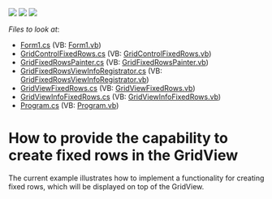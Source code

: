 <!-- default badges list -->
![](https://img.shields.io/endpoint?url=https://codecentral.devexpress.com/api/v1/VersionRange/128630994/10.2.3%2B)
[![](https://img.shields.io/badge/Open_in_DevExpress_Support_Center-FF7200?style=flat-square&logo=DevExpress&logoColor=white)](https://supportcenter.devexpress.com/ticket/details/E3045)
[![](https://img.shields.io/badge/📖_How_to_use_DevExpress_Examples-e9f6fc?style=flat-square)](https://docs.devexpress.com/GeneralInformation/403183)
<!-- default badges end -->
<!-- default file list -->
*Files to look at*:

* [Form1.cs](./CS/GridViewFixedRows/Form1.cs) (VB: [Form1.vb](./VB/GridViewFixedRows/Form1.vb))
* [GridControlFixedRows.cs](./CS/GridViewFixedRows/GridControlFixedRows.cs) (VB: [GridControlFixedRows.vb](./VB/GridViewFixedRows/GridControlFixedRows.vb))
* [GridFixedRowsPainter.cs](./CS/GridViewFixedRows/GridFixedRowsPainter.cs) (VB: [GridFixedRowsPainter.vb](./VB/GridViewFixedRows/GridFixedRowsPainter.vb))
* [GridFixedRowsViewInfoRegistrator.cs](./CS/GridViewFixedRows/GridFixedRowsViewInfoRegistrator.cs) (VB: [GridFixedRowsViewInfoRegistrator.vb](./VB/GridViewFixedRows/GridFixedRowsViewInfoRegistrator.vb))
* [GridViewFixedRows.cs](./CS/GridViewFixedRows/GridViewFixedRows.cs) (VB: [GridViewFixedRows.vb](./VB/GridViewFixedRows/GridViewFixedRows.vb))
* [GridViewInfoFixedRows.cs](./CS/GridViewFixedRows/GridViewInfoFixedRows.cs) (VB: [GridViewInfoFixedRows.vb](./VB/GridViewFixedRows/GridViewInfoFixedRows.vb))
* [Program.cs](./CS/GridViewFixedRows/Program.cs) (VB: [Program.vb](./VB/GridViewFixedRows/Program.vb))
<!-- default file list end -->
# How to provide the capability to create fixed rows in the GridView


<p>The current example illustrates how to implement a functionality for creating fixed rows, which will be displayed on top of the GridView.</p>

<br/>


